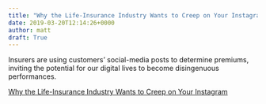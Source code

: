 ```yaml
---
title: "Why the Life-Insurance Industry Wants to Creep on Your Instagram"
date: 2019-03-20T12:14:26+0000
author: matt
draft: True
---
```

Insurers are using customers’ social-media posts to determine premiums, inviting the potential for our digital lives to become disingenuous performances.

 

[ Why the Life-Insurance Industry Wants to Creep on Your Instagram ]( https://www.newyorker.com/culture/cultural-comment/why-the-life-insurance-industry-wants-to-creep-on-your-instagram )
